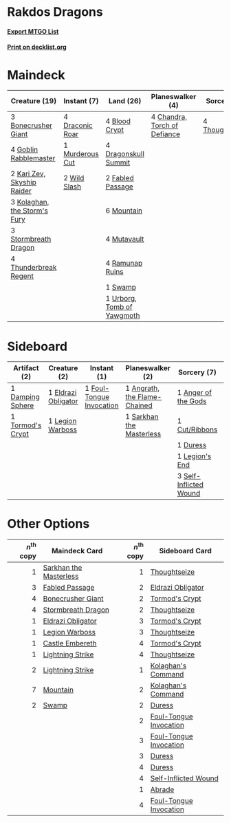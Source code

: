 # Rakdos Dragons

#### [Export MTGO List](../collection/Rakdos%20Dragons/Rakdos%20Dragons.txt)
#### [Print on decklist.org](http://decklist.org/?deckmain=4%09Blood%20Crypt%0A3%09Bonecrusher%20Giant%0A4%09Chandra,%20Torch%20of%20Defiance%0A4%09Draconic%20Roar%0A4%09Dragonskull%20Summit%0A2%09Fabled%20Passage%0A4%09Goblin%20Rabblemaster%0A2%09Kari%20Zev,%20Skyship%20Raider%0A3%09Kolaghan,%20the%20Storm's%20Fury%0A6%09Mountain%0A1%09Murderous%20Cut%0A4%09Mutavault%0A4%09Ramunap%20Ruins%0A3%09Stormbreath%20Dragon%0A1%09Swamp%0A4%09Thoughtseize%0A4%09Thunderbreak%20Regent%0A1%09Urborg,%20Tomb%20of%20Yawgmoth%0A2%09Wild%20Slash&deckside=1%09Agonizing%20Remorse%0A1%09Anger%20of%20the%20Gods%0A1%09Angrath,%20the%20Flame-Chained%0A1%09Cut/Ribbons%0A1%09Damping%20Sphere%0A1%09Duress%0A1%09Eldrazi%20Obligator%0A1%09Foul-Tongue%20Invocation%0A1%09Legion%20Warboss%0A1%09Legion's%20End%0A1%09Sarkhan%20the%20Masterless%0A3%09Self-Inflicted%20Wound%0A1%09Tormod's%20Crypt)
# Maindeck

|                                             Creature (19)                                             |                                       Instant (7)                                        |                                              Land (26)                                              |                                           Planeswalker (4)                                            |                                       Sorcery (4)                                       |
|-------------------------------------------------------------------------------------------------------|------------------------------------------------------------------------------------------|-----------------------------------------------------------------------------------------------------|-------------------------------------------------------------------------------------------------------|-----------------------------------------------------------------------------------------|
|3 [Bonecrusher Giant](http://gatherer.wizards.com/Pages/Card/Details.aspx?multiverseid=473077)         |4 [Draconic Roar](http://gatherer.wizards.com/Pages/Card/Details.aspx?multiverseid=394539)|4 [Blood Crypt](http://gatherer.wizards.com/Pages/Card/Details.aspx?multiverseid=97102)              |4 [Chandra, Torch of Defiance](http://gatherer.wizards.com/Pages/Card/Details.aspx?multiverseid=417683)|4 [Thoughtseize](http://gatherer.wizards.com/Pages/Card/Details.aspx?multiverseid=438676)|
|4 [Goblin Rabblemaster](http://gatherer.wizards.com/Pages/Card/Details.aspx?multiverseid=438486)       |1 [Murderous Cut](http://gatherer.wizards.com/Pages/Card/Details.aspx?multiverseid=386613)|4 [Dragonskull Summit](http://gatherer.wizards.com/Pages/Card/Details.aspx?multiverseid=420909)      |                                                                                                       |                                                                                         |
|2 [Kari Zev, Skyship Raider](http://gatherer.wizards.com/Pages/Card/Details.aspx?multiverseid=423754)  |2 [Wild Slash](http://gatherer.wizards.com/Pages/Card/Details.aspx?multiverseid=391959)   |2 [Fabled Passage](http://gatherer.wizards.com/Pages/Card/Details.aspx?multiverseid=473206)          |                                                                                                       |                                                                                         |
|3 [Kolaghan, the Storm's Fury](http://gatherer.wizards.com/Pages/Card/Details.aspx?multiverseid=433108)|                                                                                          |6 [Mountain](http://gatherer.wizards.com/Pages/Card/Details.aspx?multiverseid=439859)                |                                                                                                       |                                                                                         |
|3 [Stormbreath Dragon](http://gatherer.wizards.com/Pages/Card/Details.aspx?multiverseid=373679)        |                                                                                          |4 [Mutavault](http://gatherer.wizards.com/Pages/Card/Details.aspx?multiverseid=370733)               |                                                                                                       |                                                                                         |
|4 [Thunderbreak Regent](http://gatherer.wizards.com/Pages/Card/Details.aspx?multiverseid=394730)       |                                                                                          |4 [Ramunap Ruins](http://gatherer.wizards.com/Pages/Card/Details.aspx?multiverseid=430870)           |                                                                                                       |                                                                                         |
|                                                                                                       |                                                                                          |1 [Swamp](http://gatherer.wizards.com/Pages/Card/Details.aspx?multiverseid=439858)                   |                                                                                                       |                                                                                         |
|                                                                                                       |                                                                                          |1 [Urborg, Tomb of Yawgmoth](http://gatherer.wizards.com/Pages/Card/Details.aspx?multiverseid=383425)|                                                                                                       |                                                                                         |


# Sideboard

|                                       Artifact (2)                                        |                                         Creature (2)                                         |                                            Instant (1)                                            |                                           Planeswalker (2)                                            |                                           Sorcery (7)                                           |    Unknown (1)    |
|-------------------------------------------------------------------------------------------|----------------------------------------------------------------------------------------------|---------------------------------------------------------------------------------------------------|-------------------------------------------------------------------------------------------------------|-------------------------------------------------------------------------------------------------|-------------------|
|1 [Damping Sphere](http://gatherer.wizards.com/Pages/Card/Details.aspx?multiverseid=443101)|1 [Eldrazi Obligator](http://gatherer.wizards.com/Pages/Card/Details.aspx?multiverseid=407606)|1 [Foul-Tongue Invocation](http://gatherer.wizards.com/Pages/Card/Details.aspx?multiverseid=394577)|1 [Angrath, the Flame-Chained](http://gatherer.wizards.com/Pages/Card/Details.aspx?multiverseid=439809)|1 [Anger of the Gods](http://gatherer.wizards.com/Pages/Card/Details.aspx?multiverseid=438682)   |1 Agonizing Remorse|
|1 [Tormod's Crypt](http://gatherer.wizards.com/Pages/Card/Details.aspx?multiverseid=389723)|1 [Legion Warboss](http://gatherer.wizards.com/Pages/Card/Details.aspx?multiverseid=452859)   |                                                                                                   |1 [Sarkhan the Masterless](http://gatherer.wizards.com/Pages/Card/Details.aspx?multiverseid=461070)    |1 [Cut/Ribbons](http://gatherer.wizards.com/Pages/Card/Details.aspx?multiverseid=426925)         |                   |
|                                                                                           |                                                                                              |                                                                                                   |                                                                                                       |1 [Duress](http://gatherer.wizards.com/Pages/Card/Details.aspx?multiverseid=14557)               |                   |
|                                                                                           |                                                                                              |                                                                                                   |                                                                                                       |1 [Legion's End](http://gatherer.wizards.com/Pages/Card/Details.aspx?multiverseid=466860)        |                   |
|                                                                                           |                                                                                              |                                                                                                   |                                                                                                       |3 [Self-Inflicted Wound](http://gatherer.wizards.com/Pages/Card/Details.aspx?multiverseid=394686)|                   |


# Other Options

|*n*<sup>th</sup> copy|                                          Maindeck Card                                          |*n*<sup>th</sup> copy|                                         Sideboard Card                                          |
|--------------------:|-------------------------------------------------------------------------------------------------|--------------------:|-------------------------------------------------------------------------------------------------|
|                    1|[Sarkhan the Masterless](http://gatherer.wizards.com/Pages/Card/Details.aspx?multiverseid=461070)|                    1|[Thoughtseize](http://gatherer.wizards.com/Pages/Card/Details.aspx?multiverseid=438676)          |
|                    3|[Fabled Passage](http://gatherer.wizards.com/Pages/Card/Details.aspx?multiverseid=473206)        |                    2|[Eldrazi Obligator](http://gatherer.wizards.com/Pages/Card/Details.aspx?multiverseid=407606)     |
|                    4|[Bonecrusher Giant](http://gatherer.wizards.com/Pages/Card/Details.aspx?multiverseid=473077)     |                    2|[Tormod's Crypt](http://gatherer.wizards.com/Pages/Card/Details.aspx?multiverseid=389723)        |
|                    4|[Stormbreath Dragon](http://gatherer.wizards.com/Pages/Card/Details.aspx?multiverseid=373679)    |                    2|[Thoughtseize](http://gatherer.wizards.com/Pages/Card/Details.aspx?multiverseid=438676)          |
|                    1|[Eldrazi Obligator](http://gatherer.wizards.com/Pages/Card/Details.aspx?multiverseid=407606)     |                    3|[Tormod's Crypt](http://gatherer.wizards.com/Pages/Card/Details.aspx?multiverseid=389723)        |
|                    1|[Legion Warboss](http://gatherer.wizards.com/Pages/Card/Details.aspx?multiverseid=452859)        |                    3|[Thoughtseize](http://gatherer.wizards.com/Pages/Card/Details.aspx?multiverseid=438676)          |
|                    1|[Castle Embereth](http://gatherer.wizards.com/Pages/Card/Details.aspx?multiverseid=473201)       |                    4|[Tormod's Crypt](http://gatherer.wizards.com/Pages/Card/Details.aspx?multiverseid=389723)        |
|                    1|[Lightning Strike](http://gatherer.wizards.com/Pages/Card/Details.aspx?multiverseid=383299)      |                    4|[Thoughtseize](http://gatherer.wizards.com/Pages/Card/Details.aspx?multiverseid=438676)          |
|                    2|[Lightning Strike](http://gatherer.wizards.com/Pages/Card/Details.aspx?multiverseid=383299)      |                    1|[Kolaghan's Command](http://gatherer.wizards.com/Pages/Card/Details.aspx?multiverseid=394613)    |
|                    7|[Mountain](http://gatherer.wizards.com/Pages/Card/Details.aspx?multiverseid=439859)              |                    2|[Kolaghan's Command](http://gatherer.wizards.com/Pages/Card/Details.aspx?multiverseid=394613)    |
|                    2|[Swamp](http://gatherer.wizards.com/Pages/Card/Details.aspx?multiverseid=439858)                 |                    2|[Duress](http://gatherer.wizards.com/Pages/Card/Details.aspx?multiverseid=14557)                 |
|                     |                                                                                                 |                    2|[Foul-Tongue Invocation](http://gatherer.wizards.com/Pages/Card/Details.aspx?multiverseid=394577)|
|                     |                                                                                                 |                    3|[Foul-Tongue Invocation](http://gatherer.wizards.com/Pages/Card/Details.aspx?multiverseid=394577)|
|                     |                                                                                                 |                    3|[Duress](http://gatherer.wizards.com/Pages/Card/Details.aspx?multiverseid=14557)                 |
|                     |                                                                                                 |                    4|[Duress](http://gatherer.wizards.com/Pages/Card/Details.aspx?multiverseid=14557)                 |
|                     |                                                                                                 |                    4|[Self-Inflicted Wound](http://gatherer.wizards.com/Pages/Card/Details.aspx?multiverseid=394686)  |
|                     |                                                                                                 |                    1|[Abrade](http://gatherer.wizards.com/Pages/Card/Details.aspx?multiverseid=430772)                |
|                     |                                                                                                 |                    4|[Foul-Tongue Invocation](http://gatherer.wizards.com/Pages/Card/Details.aspx?multiverseid=394577)|

